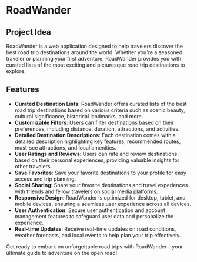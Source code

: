# RoadWander  

## Project Idea
RoadWander is a web application designed to help travelers discover the best road trip destinations around the world. Whether you're a seasoned traveler or planning your first adventure, RoadWander provides you with curated lists of the most exciting and picturesque road trip destinations to explore.

## Features
- **Curated Destination Lists**: RoadWander offers curated lists of the best road trip destinations based on various criteria such as scenic beauty, cultural significance, historical landmarks, and more.
- **Customizable Filters**: Users can filter destinations based on their preferences, including distance, duration, attractions, and activities.
- **Detailed Destination Descriptions**: Each destination comes with a detailed description highlighting key features, recommended routes, must-see attractions, and local amenities.
- **User Ratings and Reviews**: Users can rate and review destinations based on their personal experiences, providing valuable insights for other travelers.
- **Save Favorites**: Save your favorite destinations to your profile for easy access and trip planning.
- **Social Sharing**: Share your favorite destinations and travel experiences with friends and fellow travelers on social media platforms.
- **Responsive Design**: RoadWander is optimized for desktop, tablet, and mobile devices, ensuring a seamless user experience across all devices.
- **User Authentication**: Secure user authentication and account management features to safeguard user data and personalize the experience.
- **Real-time Updates**: Receive real-time updates on road conditions, weather forecasts, and local events to help plan your trip effectively.

Get ready to embark on unforgettable road trips with RoadWander - your ultimate guide to adventure on the open road!
